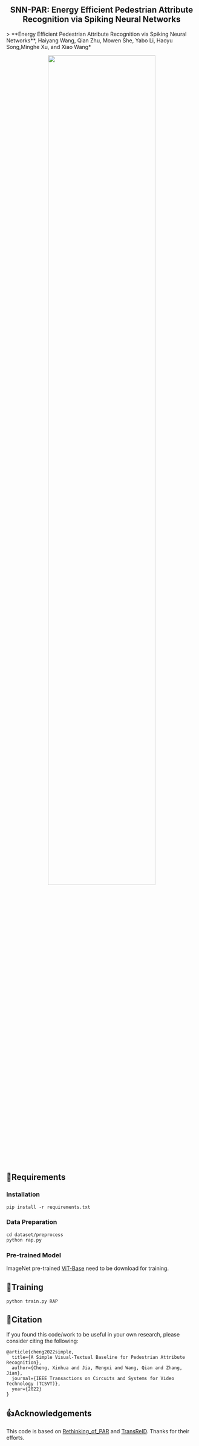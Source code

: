 <h2 align="center"> SNN-PAR: Energy Efficient Pedestrian Attribute Recognition via Spiking Neural Networks </h2>
> **Energy Efficient Pedestrian Attribute Recognition via Spiking Neural Networks**, Haiyang Wang, Qian Zhu, Mowen She, Yabo Li, Haoyu Song,Minghe Xu, and Xiao Wang*
<p align="center">
  <img src="figures/SNNPAR_framework.png" width="75%">
</p>

## 🔧Requirements
### Installation
```
pip install -r requirements.txt
```
### Data Preparation
```
cd dataset/preprocess
python rap.py
```
### Pre-trained Model
ImageNet pre-trained [ViT-Base](https://github.com/rwightman/pytorch-image-models/releases/download/v0.1-vitjx/jx_vit_base_p16_224-80ecf9dd.pth) need to be download for training.

## 🚀Training
```
python train.py RAP
```

## 📌Citation
If you found this code/work to be useful in your own research, please consider citing the following:
```
@article{cheng2022simple,
  title={A Simple Visual-Textual Baseline for Pedestrian Attribute Recognition},
  author={Cheng, Xinhua and Jia, Mengxi and Wang, Qian and Zhang, Jian},
  journal={IEEE Transactions on Circuits and Systems for Video Technology (TCSVT)},
  year={2022}
}
```

## 👍Acknowledgements
This code is based on [Rethinking_of_PAR](https://github.com/valencebond/Rethinking_of_PAR) and [TransReID](https://github.com/damo-cv/TransReID). Thanks for their efforts.

